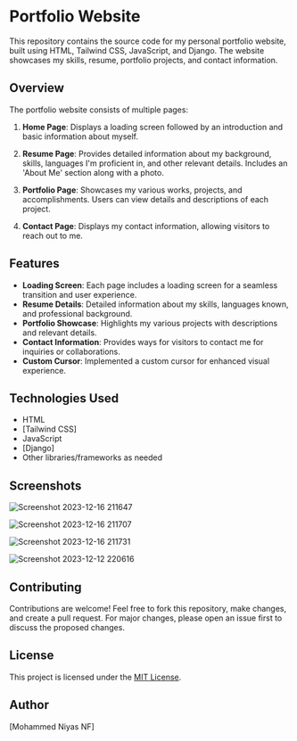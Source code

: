 # Portfolio Website

This repository contains the source code for my personal portfolio website, built using HTML, Tailwind CSS, JavaScript, and Django. The website showcases my skills, resume, portfolio projects, and contact information.

## Overview

The portfolio website consists of multiple pages:

1. **Home Page**: Displays a loading screen followed by an introduction and basic information about myself.

2. **Resume Page**: Provides detailed information about my background, skills, languages I'm proficient in, and other relevant details. Includes an 'About Me' section along with a photo.

3. **Portfolio Page**: Showcases my various works, projects, and accomplishments. Users can view details and descriptions of each project.

4. **Contact Page**: Displays my contact information, allowing visitors to reach out to me.

## Features

- **Loading Screen**: Each page includes a loading screen for a seamless transition and user experience.
- **Resume Details**: Detailed information about my skills, languages known, and professional background.
- **Portfolio Showcase**: Highlights my various projects with descriptions and relevant details.
- **Contact Information**: Provides ways for visitors to contact me for inquiries or collaborations.
- **Custom Cursor**: Implemented a custom cursor for enhanced visual experience.

## Technologies Used

- HTML
- [Tailwind CSS]
- JavaScript
- [Django]
- Other libraries/frameworks as needed

## Screenshots



![Screenshot 2023-12-16 211647](https://github.com/Blur141/Portfolio-website-using-HTML-Tailwind-CSS-JS-Python-Django/assets/153426322/f1c71108-cea4-42f9-a670-c2fea3095b2c)

![Screenshot 2023-12-16 211707](https://github.com/Blur141/Portfolio-website-using-HTML-Tailwind-CSS-JS-Python-Django/assets/153426322/8680b0ee-545e-49ac-9713-1bc861281676)

![Screenshot 2023-12-16 211731](https://github.com/Blur141/Portfolio-website-using-HTML-Tailwind-CSS-JS-Python-Django/assets/153426322/3d57bcf6-72d5-45e4-ae70-62e25b94d257)

![Screenshot 2023-12-12 220616](https://github.com/Blur141/Portfolio-website-using-HTML-Tailwind-CSS-JS-Python-Django/assets/153426322/d0c481b2-88b0-40b2-801a-829c901fca6c)


## Contributing

Contributions are welcome! Feel free to fork this repository, make changes, and create a pull request. For major changes, please open an issue first to discuss the proposed changes.

## License

This project is licensed under the [MIT License](LICENSE).

## Author

[Mohammed Niyas NF]
